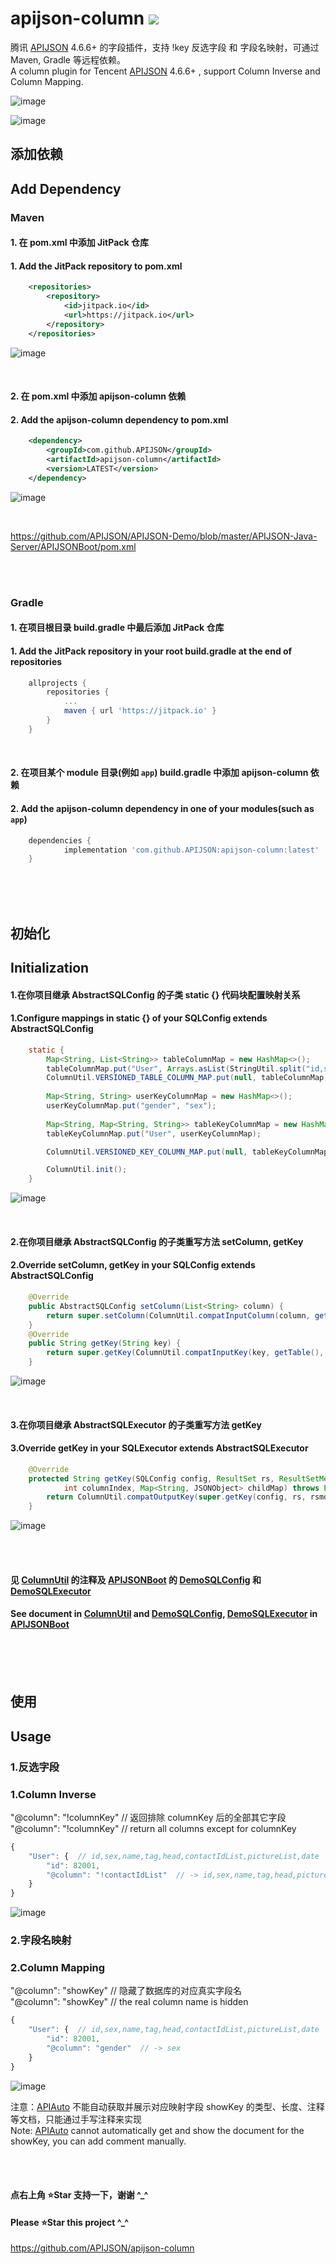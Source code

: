 # apijson-column  [![](https://jitpack.io/v/APIJSON/apijson-column.svg)](https://jitpack.io/#APIJSON/apijson-column)
腾讯 [APIJSON](https://github.com/Tencent/APIJSON) 4.6.6+ 的字段插件，支持 !key 反选字段 和 字段名映射，可通过 Maven, Gradle 等远程依赖。<br />
A column plugin for Tencent [APIJSON](https://github.com/Tencent/APIJSON) 4.6.6+ , support Column Inverse and Column Mapping.

![image](https://user-images.githubusercontent.com/5738175/113572899-ab903380-964b-11eb-9f3c-69f3437d8a54.png)

![image](https://user-images.githubusercontent.com/5738175/113572926-b77bf580-964b-11eb-8a17-10917669c2aa.png)

## 添加依赖
## Add Dependency

### Maven
#### 1. 在 pom.xml 中添加 JitPack 仓库
#### 1. Add the JitPack repository to pom.xml
```xml
	<repositories>
		<repository>
		    <id>jitpack.io</id>
		    <url>https://jitpack.io</url>
		</repository>
	</repositories>
```

![image](https://user-images.githubusercontent.com/5738175/167261814-d75d8fff-0e64-4534-a840-60ef628a8873.png)

<br />

#### 2. 在 pom.xml 中添加 apijson-column 依赖
#### 2. Add the apijson-column dependency to pom.xml
```xml
	<dependency>
	    <groupId>com.github.APIJSON</groupId>
	    <artifactId>apijson-column</artifactId>
	    <version>LATEST</version>
	</dependency>
```

![image](https://user-images.githubusercontent.com/5738175/167261792-7635c4b6-83a4-4d37-b0e5-e8455fdbed62.png)

<br />

https://github.com/APIJSON/APIJSON-Demo/blob/master/APIJSON-Java-Server/APIJSONBoot/pom.xml

<br />
<br />

### Gradle
#### 1. 在项目根目录 build.gradle 中最后添加 JitPack 仓库
#### 1. Add the JitPack repository in your root build.gradle at the end of repositories
```gradle
	allprojects {
		repositories {
			...
			maven { url 'https://jitpack.io' }
		}
	}
```
<br />

#### 2. 在项目某个 module 目录(例如 `app`) build.gradle 中添加 apijson-column 依赖
#### 2. Add the apijson-column dependency in one of your modules(such as `app`)
```gradle
	dependencies {
	        implementation 'com.github.APIJSON:apijson-column:latest'
	}
```

<br />
<br />
<br />

## 初始化
## Initialization

#### 1.在你项目继承 AbstractSQLConfig 的子类 static {} 代码块配置映射关系
#### 1.Configure mappings in static {} of your SQLConfig extends AbstractSQLConfig
```java
	static {
		Map<String, List<String>> tableColumnMap = new HashMap<>();
		tableColumnMap.put("User", Arrays.asList(StringUtil.split("id,sex,name,tag,head,contactIdList,pictureList,date")));
		ColumnUtil.VERSIONED_TABLE_COLUMN_MAP.put(null, tableColumnMap);
		
		Map<String, String> userKeyColumnMap = new HashMap<>();
		userKeyColumnMap.put("gender", "sex");
		
		Map<String, Map<String, String>> tableKeyColumnMap = new HashMap<>();
		tableKeyColumnMap.put("User", userKeyColumnMap);

		ColumnUtil.VERSIONED_KEY_COLUMN_MAP.put(null, tableKeyColumnMap);

		ColumnUtil.init();
	}
```

![image](https://user-images.githubusercontent.com/5738175/167261660-f22a65a1-41ec-41c2-a97e-f4e809a3ddc9.png)

<br />

#### 2.在你项目继承 AbstractSQLConfig 的子类重写方法 setColumn, getKey
#### 2.Override setColumn, getKey in your SQLConfig extends AbstractSQLConfig
```java
	@Override
	public AbstractSQLConfig setColumn(List<String> column) {
		return super.setColumn(ColumnUtil.compatInputColumn(column, getTable(), getMethod()));
	}
	@Override
	public String getKey(String key) {
		return super.getKey(ColumnUtil.compatInputKey(key, getTable(), getMethod()));
	}
```

![image](https://user-images.githubusercontent.com/5738175/167261697-48d54c3f-2913-4e07-8e41-80058688ac8b.png)

<br />

#### 3.在你项目继承 AbstractSQLExecutor 的子类重写方法 getKey
#### 3.Override getKey in your SQLExecutor extends AbstractSQLExecutor
```java
	@Override
	protected String getKey(SQLConfig config, ResultSet rs, ResultSetMetaData rsmd, int tablePosition, JSONObject table,
			int columnIndex, Map<String, JSONObject> childMap) throws Exception {
		return ColumnUtil.compatOutputKey(super.getKey(config, rs, rsmd, tablePosition, table, columnIndex, childMap), config.getTable(), config.getMethod());
	}
```

![image](https://user-images.githubusercontent.com/5738175/167261741-7d9436bc-bd12-447c-bfa5-20631497164f.png)

<br /><br />

#### 见 [ColumnUtil](/src/main/java/apijson/column/ColumnUtil.java) 的注释及 [APIJSONBoot](https://github.com/APIJSON/APIJSON-Demo/blob/master/APIJSON-Java-Server/APIJSONBoot) 的 [DemoSQLConfig](https://github.com/APIJSON/APIJSON-Demo/blob/master/APIJSON-Java-Server/APIJSONBoot/src/main/java/apijson/demo/DemoSQLConfig.java) 和 [DemoSQLExecutor](https://github.com/APIJSON/APIJSON-Demo/blob/master/APIJSON-Java-Server/APIJSONBoot/src/main/java/apijson/demo/DemoSQLExecutor.java) <br />

#### See document in [ColumnUtil](/src/main/java/apijson/column/ColumnUtil.java) and [DemoSQLConfig](https://github.com/APIJSON/APIJSON-Demo/blob/master/APIJSON-Java-Server/APIJSONBoot/src/main/java/apijson/demo/DemoSQLConfig.java), [DemoSQLExecutor](https://github.com/APIJSON/APIJSON-Demo/blob/master/APIJSON-Java-Server/APIJSONBoot/src/main/java/apijson/demo/DemoSQLExecutor.java) in [APIJSONBoot](https://github.com/APIJSON/APIJSON-Demo/blob/master/APIJSON-Java-Server/APIJSONBoot)

<br />
<br />
<br />

## 使用
## Usage

### 1.反选字段
### 1.Column Inverse
"@column": "!columnKey"  // 返回排除 columnKey 后的全部其它字段 <br />
"@column": "!columnKey"  // return all columns except for columnKey
```js
{
    "User": {  // id,sex,name,tag,head,contactIdList,pictureList,date
        "id": 82001,
        "@column": "!contactIdList"  // -> id,sex,name,tag,head,pictureList,date
    }
}
```

![image](https://user-images.githubusercontent.com/5738175/113572899-ab903380-964b-11eb-9f3c-69f3437d8a54.png)


### 2.字段名映射
### 2.Column Mapping
"@column": "showKey"  // 隐藏了数据库的对应真实字段名 <br />
"@column": "showKey"  // the real column name is hidden
```js
{
    "User": {  // id,sex,name,tag,head,contactIdList,pictureList,date
        "id": 82001,
        "@column": "gender"  // -> sex 
    }
}
```

![image](https://user-images.githubusercontent.com/5738175/113572926-b77bf580-964b-11eb-8a17-10917669c2aa.png)

注意：[APIAuto](https://github.com/TommyLemon/APIAuto) 不能自动获取并展示对应映射字段 showKey 的类型、长度、注释等文档，只能通过手写注释来实现 <br />
Note: [APIAuto](https://github.com/TommyLemon/APIAuto) cannot automatically get and show the document for the showKey, you can add comment manually. 

<br /><br />

#### 点右上角 ⭐Star 支持一下，谢谢 ^_^
#### Please ⭐Star this project ^_^
https://github.com/APIJSON/apijson-column
